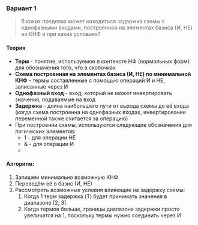 ### Вариант 1
> В каких пределах может находиться задержка схемы с однофазными входами, построенной на элементах базиса (И, НЕ) но КНФ и при каких условиях?
#### Теория
- **Терм** - понятие, используемое в контексте НФ (нормальных форм) для обозначения того, что в скобочках
- **Схема построенная на элементах базиса (И, НЕ) по минимальной КНФ** - термы составленные с помощью операций И и НЕ, записанные через И
- **Однофазный вход** - вход, который не может инвертировать значения, подаваемые на вход
- **Задержка** - длина наибольшего пути от выхода схемы до её входа (когда схема построенна на однофазных входах, инвертирование переменной также считается за операцию)
- При построении схемы, используются следующие обозначения для логических элементов:
	- 1 - для операции НЕ
	- & - для операции И
	- 
#### Алгоритм:
1. Запишем минимально возможную КНФ
2. Переведём её в базис (И, НЕ)
3. Рассмотреть возможные условия влияющие на задержку схемы:
	1. Когда 1 терм задержка (T) будет принимать значения в диапазоне \[2, 3\]
	2. Когда термов больше, границы диапазона задержки просто увеличатся на 1, поскольку термы нужно соединить через И